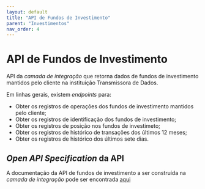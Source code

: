 ```yaml
---
layout: default
title: "API de Fundos de Investimento"
parent: "Investimentos"
nav_order: 4
---
```


# API de Fundos de Investimento

API da *camada de integração* que retorna dados de fundos de investimento mantidos pelo cliente na instituição Transmissora de Dados.

Em linhas gerais, existem *endpoints* para:

- Obter os registros de operações dos fundos de investimento mantidos pelo cliente;
- Obter os registros de identificação dos fundos de investimento;
- Obter os registros de posição nos fundos de investimeto;
- Obter os registros de histórico de transações dos últimos 12 meses;
- Obter os registros de histórico dos últimos sete dias.

## *Open API Specification* da API

A documentação da API de fundos de investimento a ser construída na *camada de integração* pode ser encontrada [aqui][API-Fundos-de-Investimento]

[API-Fundos-de-Investimento]: ../../../../../swagger-ui/index.html?api=data-funds